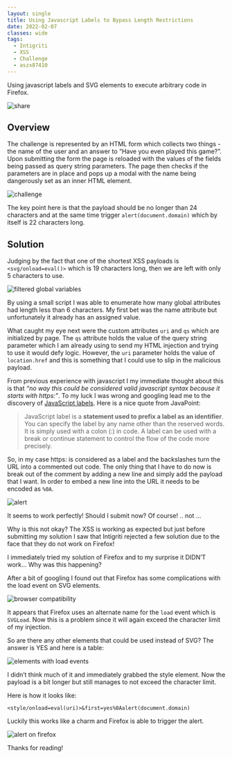 ```yaml
---
layout: single
title: Using Javascript Labels to Bypass Length Restrictions 
date: 2022-02-07
classes: wide
tags:
  - Intigriti
  - XSS
  - Challenge
  - aszx87410
---
```


Using javascript labels and SVG elements to execute arbitrary code in Firefox.

![share](/assets/images/intigriti/2022/02/share.jpg)

## Overview

The challenge is represented by an HTML form which collects two things - the name of the user and an answer to “Have you even played this game?”. Upon submitting the form the page is reloaded with the values of the fields being passed as query string parameters. The page then checks if the parameters are in place and pops up a modal with the name being dangerously set as an inner HTML element.

![challenge](/assets/images/intigriti/2022/02/challenge.png)

The key point here is that the payload should be no longer than 24 characters and at the same time trigger `alert(document.domain)` which by itself is 22 characters long.

## Solution

Judging by the fact that one of the shortest XSS payloads is `<svg/onload=eval()>` which is 19 characters long, then we are left with only 5 characters to use.

![filtered global variables](/assets/images/intigriti/2022/02/filtered-global-variables.png)

By using a small script I was able to enumerate how many global attributes had length less than 6 characters. My first bet was the name attribute but unfortunately it already has an assigned value.

What caught my eye next were the custom attributes `uri` and `qs` which are initialized by page. The `qs` attribute holds the value of the query string parameter which I am already using to send my HTML injection and trying to use it would defy logic. However, the `uri` parameter holds the value of `location.href` and this is something that I could use to slip in the malicious payload.

From previous experience with javascript I my immediate thought about this is that *“no way this could be considered valid javascript syntax because it starts with https:”*. To my luck I was wrong and googling lead me to the discovery of [JavaScript labels](https://developer.mozilla.org/en-US/docs/Web/JavaScript/Reference/Statements/label). Here is a nice quote from JavaPoint:

> JavaScript label is a **statement used to prefix a label as an identifier**. You can specify the label by any name other than the reserved words. It is simply used with a colon (:) in code. A label can be used with a break or continue statement to control the flow of the code more precisely.

So, in my case https: is considered as a label and the backslashes turn the URL into a commented out code. The only thing that I have to do now is break out of the comment by adding a new line and simply add the payload that I want. In order to embed a new line into the URL it needs to be encoded as `%0A`.

![alert](/assets/images/intigriti/2022/02/alert.png)

It seems to work perfectly! Should I submit now? Of course! .. not …

Why is this not okay? The XSS is working as expected but just before submitting my solution I saw that Intigriti rejected a few solution due to the face that they do not work on Firefox!

I immediately tried my solution of Firefox and to my surprise it DIDN’T work… Why was this happening?

After a bit of googling I found out that Firefox has some complications with the load event on SVG elements.

![browser compatibility](/assets/images/intigriti/2022/02/browser-compatibility.png)

It appears that Firefox uses an alternate name for the `load` event which is `SVGLoad`. Now this is a problem since it will again exceed the character limit of my injection.

So are there any other elements that could be used instead of SVG? The answer is YES and here is a table:

![elements with load events](/assets/images/intigriti/2022/02/elements-with-load-events.png)

I didn’t think much of it and immediately grabbed the style element. Now the payload is a bit longer but still manages to not exceed the character limit. 

Here is how it looks like:

```
<style/onload=eval(uri)>&first=yes%0Aalert(document.domain)
```

Luckily this works like a charm and Firefox is able to trigger the alert.

![alert on firefox](/assets/images/intigriti/2022/02/alert-firefox.png)

Thanks for reading!

